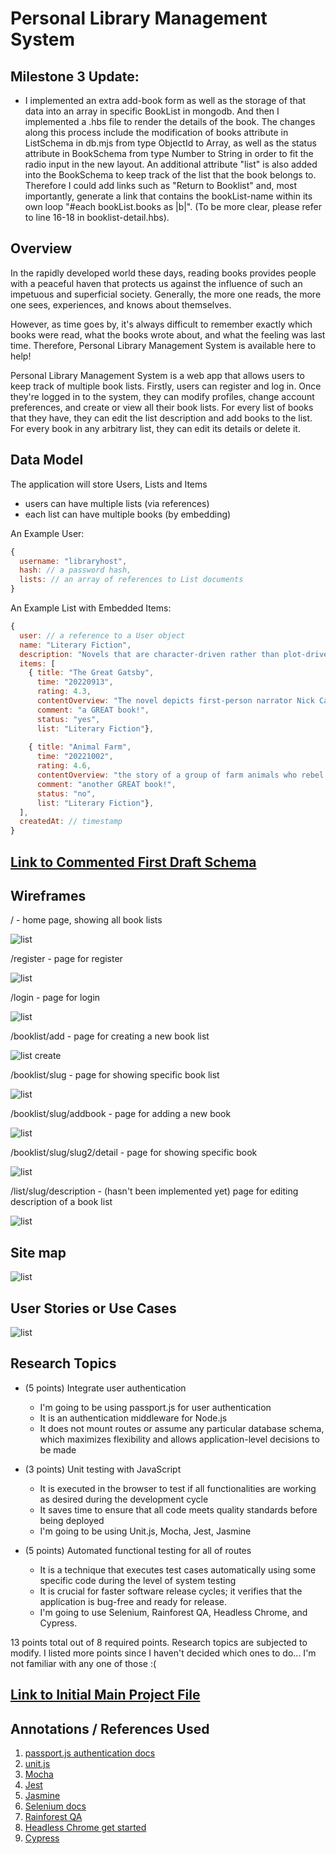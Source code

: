 <!-- (__TODO__: your project name) -->

# Personal Library Management System

## Milestone 3 Update:

* I implemented an extra add-book form as well as the storage of that data into an array in specific BookList in mongodb. And then I implemented a .hbs file to render the details of the book. The changes along this process include the modification of books attribute in ListSchema in db.mjs from type ObjectId to Array, as well as the status attribute in BookSchema from type Number to String in order to fit the radio input in the new layout. An additional attribute "list" is also added into the BookSchema to keep track of the list that the book belongs to. Therefore I could add links such as "Return to Booklist" and, most importantly, generate a link that contains the bookList-name within its own loop "#each bookList.books as |b|". (To be more clear, please refer to line 16-18 in booklist-detail.hbs).

## Overview

<!-- (__TODO__: a brief one or two paragraph, high-level description of your project) -->

In the rapidly developed world these days, reading books provides people with a peaceful haven that protects us against the influence of such an impetuous and superficial society. Generally, the more one reads, the more one sees, experiences, and knows about themselves.

However, as time goes by, it's always difficult to remember exactly which books were read, what the books wrote about, and what the feeling was last time. Therefore, Personal Library Management System is available here to help!

Personal Library Management System is a web app that allows users to keep track of multiple book lists. Firstly, users can register and log in. Once they're logged in to the system, they can modify profiles, change account preferences, and create or view all their book lists. For every list of books that they have, they can edit the list description and add books to the list. For every book in any arbitrary list, they can edit its details or delete it.

## Data Model

<!-- (__TODO__: a description of your application's data and their relationships to each other)  -->

The application will store Users, Lists and Items

* users can have multiple lists (via references)
* each list can have multiple books (by embedding)

<!-- (__TODO__: sample documents) -->

An Example User:

```javascript
{
  username: "libraryhost",
  hash: // a password hash,
  lists: // an array of references to List documents
}
```

An Example List with Embedded Items:

```javascript
{
  user: // a reference to a User object
  name: "Literary Fiction",
  description: "Novels that are character-driven rather than plot-driven, examine the human condition, use language in an experimental or poetic fashion, or are simply considered \"serious\" art.",
  items: [
    { title: "The Great Gatsby",
      time: "20220913",
      rating: 4.3,
      contentOverview: "The novel depicts first-person narrator Nick Carraway's interactions with mysterious millionaire Jay Gatsby and Gatsby's obsession to reunite with his former lover, Daisy Buchanan",
      comment: "a GREAT book!",
      status: "yes",
      list: "Literary Fiction"},
    
    { title: "Animal Farm",
      time: "20221002",
      rating: 4.6,
      contentOverview: "the story of a group of farm animals who rebel against their human farmer, hoping to create a society where the animals can be equal, free, and happy. Ultimately, the rebellion is betrayed, and the farm ends up in a state as bad as it was before, under the dictatorship of a pig named Napoleon.",
      comment: "another GREAT book!",
      status: "no",
      list: "Literary Fiction"},
  ],
  createdAt: // timestamp
}
```

## [Link to Commented First Draft Schema](db.mjs) 

<!-- (__TODO__: create a first draft of your Schemas in db.mjs and link to it) -->

## Wireframes

<!-- (__TODO__: wireframes for all of the pages on your site; they can be as simple as photos of drawings or you can use a tool like Balsamiq, Omnigraffle, etc.) -->


/ - home page, showing all book lists

![list](documentation/main.png)

/register - page for register

![list](documentation/register.png)

/login - page for login

![list](documentation/login.png)

/booklist/add - page for creating a new book list

![list create](documentation/list-add.png)

/booklist/slug - page for showing specific book list

![list](documentation/list-slug.png)

/booklist/slug/addbook - page for adding a new book

![list](documentation/addbook.png)

/booklist/slug/slug2/detail - page for showing specific book

![list](documentation/book-slug.png)

/list/slug/description - (hasn't been implemented yet) page for editing description of a book list

![list](documentation/list-description.jpg)

## Site map

<!-- (__TODO__: draw out a site map that shows how pages are related to each other) 

Here's a [complex example from wikipedia](https://upload.wikimedia.org/wikipedia/commons/2/20/Sitemap_google.jpg), but you can create one without the screenshots, drop shadows, etc. ... just names of pages and where they flow to. -->

![list](documentation/site-map.jpg)

## User Stories or Use Cases

<!-- (__TODO__: write out how your application will be used through [user stories](http://en.wikipedia.org/wiki/User_story#Format) and / or [use cases](https://en.wikipedia.org/wiki/Use_case)) -->

![list](documentation/UseCaseDiagram.jpg)

## Research Topics

<!-- (__TODO__: the research topics that you're planning on working on along with their point values... and the total points of research topics listed) -->

* (5 points) Integrate user authentication
    * I'm going to be using passport.js for user authentication
    * It is an authentication middleware for Node.js
    * It does not mount routes or assume any particular database schema, which maximizes flexibility and allows application-level decisions to be made
    
* (3 points) Unit testing with JavaScript
    * It is executed in the browser to test if all functionalities are working as desired during the development cycle
    * It saves time to ensure that all code meets quality standards before being deployed
    * I'm going to be using Unit.js, Mocha, Jest, Jasmine

* (5 points) Automated functional testing for all of routes
    * It is a technique that executes test cases automatically using some specific code during the level of system testing
    * It is crucial for faster software release cycles; it verifies that the application is bug-free and ready for release.
    * I'm going to use Selenium, Rainforest QA, Headless Chrome, and Cypress.

13 points total out of 8 required points. Research topics are subjected to modify. I listed more points since I haven't decided which ones to do... I'm not familiar with any one of those :( 
<!-- (___TODO__: addtional points will __not__ count for extra credit) -->


## [Link to Initial Main Project File](app.mjs) 

<!-- (__TODO__: create a skeleton Express application with a package.json, app.mjs, views folder, etc. ... and link to your initial app.mjs) -->

## Annotations / References Used

<!-- (__TODO__: list any tutorials/references/etc. that you've based your code off of) -->

1. [passport.js authentication docs](http://passportjs.org/docs)
2. [unit.js](https://unitjs.com)
3. [Mocha](https://mochajs.org)
4. [Jest](https://jestjs.io)
5. [Jasmine](https://jasmine.github.io)
6. [Selenium docs](https://www.selenium.dev/documentation)
7. [Rainforest QA](https://www.rainforestqa.com)
8. [Headless Chrome get started](https://developer.chrome.com/blog/headless-chrome)
9. [Cypress](https://www.cypress.io)